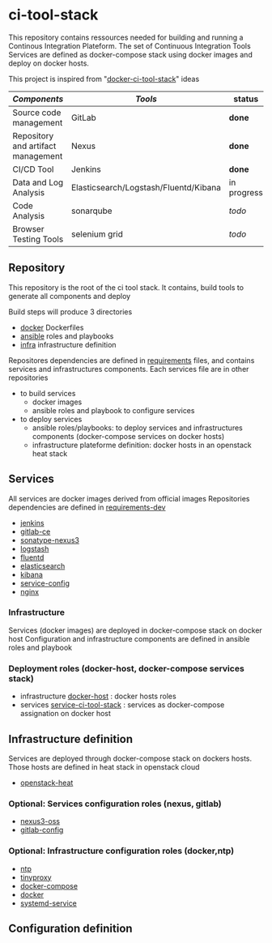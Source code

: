 # ci-tool-stack
This repository contains ressources needed for building and running a Continous Integration Plateform.
The set of Continuous Integration Tools Services are defined as docker-compose stack using docker images and deploy on docker hosts.

This project is inspired from "[docker-ci-tool-stack](https://github.com/marcelbirkner/docker-ci-tool-stack)" ideas

| *Components* | *Tools* | status |
| ------------- | ------------- | ------------- |
| Source code management | GitLab | **done** |
| Repository and artifact management | Nexus | **done** |
| CI/CD Tool | Jenkins | **done** |
| Data and Log Analysis | Elasticsearch/Logstash/Fluentd/Kibana | in progress | 
| Code Analysis | sonarqube | *todo* | 
| Browser Testing Tools | selenium grid | *todo* |

## Repository
This repository is the root of the ci tool stack.
It contains, build tools to generate all components and deploy

Build steps will produce 3 directories
  * [docker](docker) Dockerfiles
  * [ansible](ansible) roles and playbooks
  * [infra](infra) infrastructure definition

Repositores dependencies are defined in [requirements](requirements) files, and contains services and infrastructures components. Each services file are in other repositories
 * to build services
   * docker images
   * ansible roles and playbook to configure services
 * to deploy services
   * ansible roles/playbooks: to deploy services and infrastructures components (docker-compose services on docker hosts)
   * infrastructure plateforme definition: docker hosts in an openstack heat stack

## Services
All services are docker images derived from official images
Repositories dependencies are defined in [requirements-dev](requirements-dev)

  * [jenkins](https://github.com/pli01/docker-jenkins/)
  * [gitlab-ce](https://github.com/pli01/docker-gitlab-ce/)
  * [sonatype-nexus3](https://github.com/pli01/docker-sonatype-nexus3/)
  * [logstash](https://github.com/pli01/docker-logstash/)
  * [fluentd](https://github.com/pli01/docker-fluentd/)
  * [elasticsearch](https://github.com/pli01/docker-elasticsearch/)
  * [kibana](https://github.com/pli01/docker-kibana/)
  * [service-config](https://github.com/pli01/docker-service-config/)
  * [nginx](https://github.com/pli01/docker-nginx/)

### Infrastructure
Services (docker images) are deployed in docker-compose stack on docker host
Configuration and infrastructure components are defined in ansible roles and playbook

### Deployment roles (docker-host, docker-compose services stack)
  * infrastructure [docker-host](https://github.com/pli01/ansible-docker-host/) : docker hosts roles
  * services [service-ci-tool-stack](https://github.com/pli01/ansible-role-service-ci-tool-stack/) : services as docker-compose assignation on docker host

## Infrastructure definition
Services are deployed through docker-compose stack on dockers hosts. 
Those hosts are defined in heat stack in openstack cloud
  * [openstack-heat](https://github.com/pli01/openstack-heat-templates/)

### Optional: Services configuration roles (nexus, gitlab)
  * [nexus3-oss](https://github.com/pli01/ansible-nexus3-oss/)
  * [gitlab-config](https://github.com/pli01/ansible-gitlab-config/)

### Optional: Infrastructure configuration roles (docker,ntp)
  * [ntp](https://github.com/pli01/ansible-role-ntp/)
  * [tinyproxy](https://github.com/pli01/ansible-role-tinyproxy/)
  * [docker-compose](https://github.com/pli01/ansible-role-docker-compose/)
  * [docker](https://github.com/pli01/ansible-role-docker/)
  * [systemd-service](https://github.com/pli01/ansible-role-systemd-service/)

## Configuration definition

